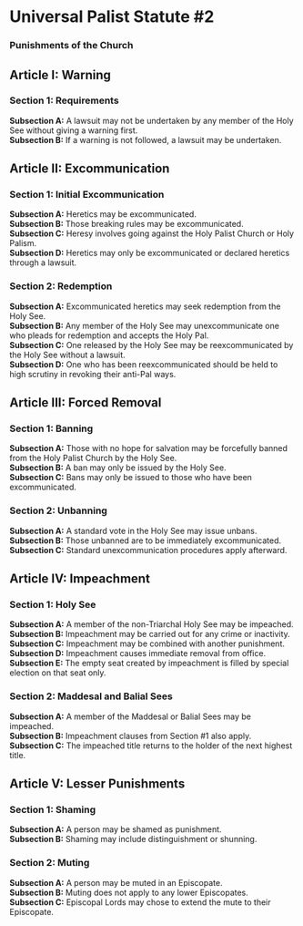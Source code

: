 # Universal Palist Statute #2
### Punishments of the Church
## Article I: Warning
### Section 1: Requirements
**Subsection A:** A lawsuit may not be undertaken by any member of the Holy See without giving a warning first.  
**Subsection B:** If a warning is not followed, a lawsuit may be undertaken.
## Article II: Excommunication
### Section 1: Initial Excommunication
**Subsection A:** Heretics may be excommunicated.  
**Subsection B:** Those breaking rules may be excommunicated.  
**Subsection C:** Heresy involves going against the Holy Palist Church or Holy Palism.  
**Subsection D:** Heretics may only be excommunicated or declared heretics through a lawsuit.  
### Section 2: Redemption
**Subsection A:** Excommunicated heretics may seek redemption from the Holy See.  
**Subsection B:** Any member of the Holy See may unexcommunicate one who pleads for redemption and accepts the Holy Pal.  
**Subsection C:** One released by the Holy See may be reexcommunicated by the Holy See without a lawsuit.  
**Subsection D:** One who has been reexcommunicated should be held to high scrutiny in revoking their anti-Pal ways.  
## Article III: Forced Removal
### Section 1: Banning
**Subsection A:** Those with no hope for salvation may be forcefully banned from the Holy Palist Church by the Holy See.  
**Subsection B:** A ban may only be issued by the Holy See.  
**Subsection C:** Bans may only be issued to those who have been excommunicated.
### Section 2: Unbanning
**Subsection A:** A standard vote in the Holy See may issue unbans.  
**Subsection B:** Those unbanned are to be immediately excommunicated.  
**Subsection C:** Standard unexcommunication procedures apply afterward.  
## Article IV: Impeachment
### Section 1: Holy See
**Subsection A:** A member of the non-Triarchal Holy See may be impeached.  
**Subsection B:** Impeachment may be carried out for any crime or inactivity.  
**Subsection C:** Impeachment may be combined with another punishment.  
**Subsection D:** Impeachment causes immediate removal from office.  
**Subsection E:** The empty seat created by impeachment is filled by special election on that seat only.  
### Section 2: Maddesal and Balial Sees
**Subsection A:** A member of the Maddesal or Balial Sees may be impeached.  
**Subsection B:** Impeachment clauses from Section #1 also apply.  
**Subsection C:** The impeached title returns to the holder of the next highest title.  
## Article V: Lesser Punishments
### Section 1: Shaming
**Subsection A:** A person may be shamed as punishment.  
**Subsection B:** Shaming may include distinguishment or shunning.  
### Section 2: Muting
**Subsection A:** A person may be muted in an Episcopate.  
**Subsection B:** Muting does not apply to any lower Episcopates.  
**Subsection C:** Episcopal Lords may chose to extend the mute to their Episcopate.  
